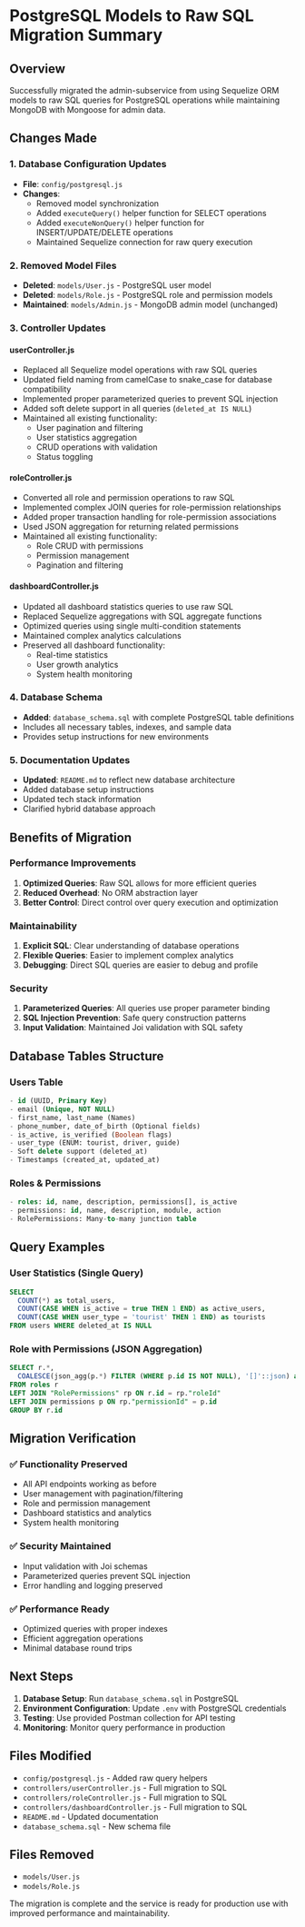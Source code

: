 # PostgreSQL Models to Raw SQL Migration Summary

## Overview

Successfully migrated the admin-subservice from using Sequelize ORM models to raw SQL queries for PostgreSQL operations while maintaining MongoDB with Mongoose for admin data.

## Changes Made

### 1. Database Configuration Updates

- **File**: `config/postgresql.js`
- **Changes**:
  - Removed model synchronization
  - Added `executeQuery()` helper function for SELECT operations
  - Added `executeNonQuery()` helper function for INSERT/UPDATE/DELETE operations
  - Maintained Sequelize connection for raw query execution

### 2. Removed Model Files

- **Deleted**: `models/User.js` - PostgreSQL user model
- **Deleted**: `models/Role.js` - PostgreSQL role and permission models
- **Maintained**: `models/Admin.js` - MongoDB admin model (unchanged)

### 3. Controller Updates

#### userController.js

- Replaced all Sequelize model operations with raw SQL queries
- Updated field naming from camelCase to snake_case for database compatibility
- Implemented proper parameterized queries to prevent SQL injection
- Added soft delete support in all queries (`deleted_at IS NULL`)
- Maintained all existing functionality:
  - User pagination and filtering
  - User statistics aggregation
  - CRUD operations with validation
  - Status toggling

#### roleController.js

- Converted all role and permission operations to raw SQL
- Implemented complex JOIN queries for role-permission relationships
- Added proper transaction handling for role-permission associations
- Used JSON aggregation for returning related permissions
- Maintained all existing functionality:
  - Role CRUD with permissions
  - Permission management
  - Pagination and filtering

#### dashboardController.js

- Updated all dashboard statistics queries to use raw SQL
- Replaced Sequelize aggregations with SQL aggregate functions
- Optimized queries using single multi-condition statements
- Maintained complex analytics calculations
- Preserved all dashboard functionality:
  - Real-time statistics
  - User growth analytics
  - System health monitoring

### 4. Database Schema

- **Added**: `database_schema.sql` with complete PostgreSQL table definitions
- Includes all necessary tables, indexes, and sample data
- Provides setup instructions for new environments

### 5. Documentation Updates

- **Updated**: `README.md` to reflect new database architecture
- Added database setup instructions
- Updated tech stack information
- Clarified hybrid database approach

## Benefits of Migration

### Performance Improvements

1. **Optimized Queries**: Raw SQL allows for more efficient queries
2. **Reduced Overhead**: No ORM abstraction layer
3. **Better Control**: Direct control over query execution and optimization

### Maintainability

1. **Explicit SQL**: Clear understanding of database operations
2. **Flexible Queries**: Easier to implement complex analytics
3. **Debugging**: Direct SQL queries are easier to debug and profile

### Security

1. **Parameterized Queries**: All queries use proper parameter binding
2. **SQL Injection Prevention**: Safe query construction patterns
3. **Input Validation**: Maintained Joi validation with SQL safety

## Database Tables Structure

### Users Table

```sql
- id (UUID, Primary Key)
- email (Unique, NOT NULL)
- first_name, last_name (Names)
- phone_number, date_of_birth (Optional fields)
- is_active, is_verified (Boolean flags)
- user_type (ENUM: tourist, driver, guide)
- Soft delete support (deleted_at)
- Timestamps (created_at, updated_at)
```

### Roles & Permissions

```sql
- roles: id, name, description, permissions[], is_active
- permissions: id, name, description, module, action
- RolePermissions: Many-to-many junction table
```

## Query Examples

### User Statistics (Single Query)

```sql
SELECT
  COUNT(*) as total_users,
  COUNT(CASE WHEN is_active = true THEN 1 END) as active_users,
  COUNT(CASE WHEN user_type = 'tourist' THEN 1 END) as tourists
FROM users WHERE deleted_at IS NULL
```

### Role with Permissions (JSON Aggregation)

```sql
SELECT r.*,
  COALESCE(json_agg(p.*) FILTER (WHERE p.id IS NOT NULL), '[]'::json) as permissions
FROM roles r
LEFT JOIN "RolePermissions" rp ON r.id = rp."roleId"
LEFT JOIN permissions p ON rp."permissionId" = p.id
GROUP BY r.id
```

## Migration Verification

### ✅ Functionality Preserved

- All API endpoints working as before
- User management with pagination/filtering
- Role and permission management
- Dashboard statistics and analytics
- System health monitoring

### ✅ Security Maintained

- Input validation with Joi schemas
- Parameterized queries prevent SQL injection
- Error handling and logging preserved

### ✅ Performance Ready

- Optimized queries with proper indexes
- Efficient aggregation operations
- Minimal database round trips

## Next Steps

1. **Database Setup**: Run `database_schema.sql` in PostgreSQL
2. **Environment Configuration**: Update `.env` with PostgreSQL credentials
3. **Testing**: Use provided Postman collection for API testing
4. **Monitoring**: Monitor query performance in production

## Files Modified

- `config/postgresql.js` - Added raw query helpers
- `controllers/userController.js` - Full migration to SQL
- `controllers/roleController.js` - Full migration to SQL
- `controllers/dashboardController.js` - Full migration to SQL
- `README.md` - Updated documentation
- `database_schema.sql` - New schema file

## Files Removed

- `models/User.js`
- `models/Role.js`

The migration is complete and the service is ready for production use with improved performance and maintainability.
